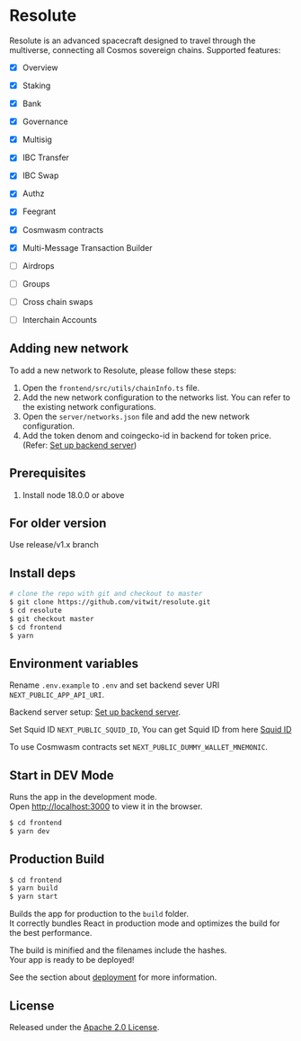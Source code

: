 # Resolute
Resolute is an advanced spacecraft designed to travel through the multiverse, connecting all Cosmos sovereign chains.
Supported features:

- [x] Overview
- [x] Staking
- [x] Bank
- [x] Governance
- [x] Multisig
- [x] IBC Transfer
- [x] IBC Swap
- [x] Authz
- [x] Feegrant
- [x] Cosmwasm contracts
- [x] Multi-Message Transaction Builder
- [ ] Airdrops
- [ ] Groups
- [ ] Cross chain swaps
- [ ] Interchain Accounts


## Adding new network

To add a new network to Resolute, please follow these steps:

1. Open the `frontend/src/utils/chainInfo.ts` file. 
2. Add the new network configuration to the networks list. You can refer to the existing network configurations.
3. Open the `server/networks.json` file and add the new network configuration.
4. Add the token denom and coingecko-id in backend for token price. (Refer: [Set up backend server](./BACKEND_SERVER_README.md))

## Prerequisites

1. Install node 18.0.0 or above

## For older version
Use release/v1.x branch

## Install deps 
```bash
# clone the repo with git and checkout to master
$ git clone https://github.com/vitwit/resolute.git
$ cd resolute
$ git checkout master
$ cd frontend
$ yarn
```

## Environment variables

Rename `.env.example` to `.env` and set backend sever URI `NEXT_PUBLIC_APP_API_URI`.

Backend server setup: [Set up backend server](./BACKEND_SERVER_README.md).

Set Squid ID `NEXT_PUBLIC_SQUID_ID`, You can get Squid ID from here [Squid ID](https://squidrouter.typeform.com/integrator-id?typeform-source=docs.squidrouter.com)

To use Cosmwasm contracts set `NEXT_PUBLIC_DUMMY_WALLET_MNEMONIC`.

## Start in DEV Mode
Runs the app in the development mode.<br />
Open [http://localhost:3000](http://localhost:3000) to view it in the browser.
```bash
$ cd frontend
$ yarn dev
```

## Production Build 
```bash
$ cd frontend
$ yarn build
$ yarn start
```

Builds the app for production to the `build` folder.<br />
It correctly bundles React in production mode and optimizes the build for the best performance.

The build is minified and the filenames include the hashes.<br />
Your app is ready to be deployed!

See the section about [deployment](https://facebook.github.io/create-react-app/docs/deployment) for more information.

## License
Released under the [Apache 2.0 License](https://github.com/vitwit/resolute/blob/master/LICENSE).
